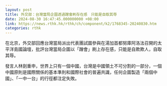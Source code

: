 ```yaml
---
layout: post
title: 外交部：台灣當局企圖透過蹭會刷存在感　只能是自取其辱
date: 2024-08-30 16:47:45.000000000 +08:00
link: https://news.rthk.hk/rthk/ch/component/k2/1768345-20240830.htm
categories: rthk
---
```


在北京，外交部回應台灣當局派出代表團試圖參與在湯加首都努庫阿洛法召開的太平洋島國論壇，批評台灣當局企圖以「蹭會」刷上存在感，只能是自欺欺人，自取其辱。

發言人林劍重申，世界上只有一個中國，台灣是中國領土不可分割的一部分，一個中國原則是國際關係的基本準則和國際社會的普遍共識，任何企圖製造「兩個中國」、「一中一台」的行徑都注定失敗。
